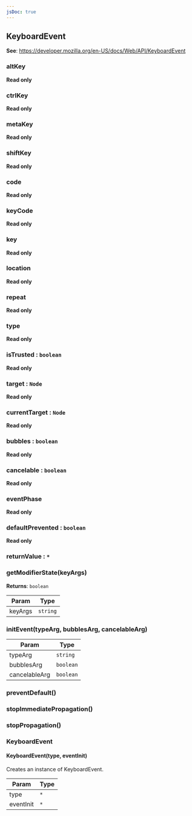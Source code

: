 ```yaml
---
jsDoc: true
---
```


<a name="keyboardevent" id="keyboardevent"></a>

## KeyboardEvent
**See**: https://developer.mozilla.org/en-US/docs/Web/API/KeyboardEvent  


<a name="keyboardevent-altkey" id="keyboardevent-altkey"></a>

### altKey
**Read only**


<a name="keyboardevent-ctrlkey" id="keyboardevent-ctrlkey"></a>

### ctrlKey
**Read only**


<a name="keyboardevent-metakey" id="keyboardevent-metakey"></a>

### metaKey
**Read only**


<a name="keyboardevent-shiftkey" id="keyboardevent-shiftkey"></a>

### shiftKey
**Read only**


<a name="keyboardevent-code" id="keyboardevent-code"></a>

### code
**Read only**


<a name="keyboardevent-keycode" id="keyboardevent-keycode"></a>

### keyCode
**Read only**


<a name="keyboardevent-key" id="keyboardevent-key"></a>

### key
**Read only**


<a name="keyboardevent-location" id="keyboardevent-location"></a>

### location
**Read only**


<a name="keyboardevent-repeat" id="keyboardevent-repeat"></a>

### repeat
**Read only**


<a name="event-type" id="event-type"></a>

### type
**Read only**


<a name="event-istrusted" id="event-istrusted"></a>

### isTrusted : `boolean`
**Read only**


<a name="event-target" id="event-target"></a>

### target : `Node`
**Read only**


<a name="event-currenttarget" id="event-currenttarget"></a>

### currentTarget : `Node`
**Read only**


<a name="event-bubbles" id="event-bubbles"></a>

### bubbles : `boolean`
**Read only**


<a name="event-cancelable" id="event-cancelable"></a>

### cancelable : `boolean`
**Read only**


<a name="event-eventphase" id="event-eventphase"></a>

### eventPhase
**Read only**


<a name="event-defaultprevented" id="event-defaultprevented"></a>

### defaultPrevented : `boolean`
**Read only**


<a name="event-returnvalue" id="event-returnvalue"></a>

### returnValue : `*`


<a name="keyboardevent-getmodifierstate" id="keyboardevent-getmodifierstate"></a>

### getModifierState(keyArgs)
**Returns**: `boolean`  

| Param | Type |
| --- | --- |
| keyArgs | `string` | 



<a name="event-initevent" id="event-initevent"></a>

### initEvent(typeArg, bubblesArg, cancelableArg)

| Param | Type |
| --- | --- |
| typeArg | `string` | 
| bubblesArg | `boolean` | 
| cancelableArg | `boolean` | 



<a name="event-preventdefault" id="event-preventdefault"></a>

### preventDefault()


<a name="event-stopimmediatepropagation" id="event-stopimmediatepropagation"></a>

### stopImmediatePropagation()


<a name="event-stoppropagation" id="event-stoppropagation"></a>

### stopPropagation()


<a name="keyboardevent-keyboardevent" id="keyboardevent-keyboardevent"></a>

### KeyboardEvent


<a name="new-keyboardevent-keyboardevent-new" id="new-keyboardevent-keyboardevent-new"></a>

#### KeyboardEvent(type, eventInit)
Creates an instance of KeyboardEvent.


| Param | Type |
| --- | --- |
| type | `*` | 
| eventInit | `*` | 


